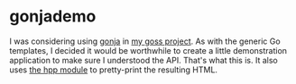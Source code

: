 # gonjademo

I was considering using [gonja](https://github.com/noirbizarre/gonja) in
[my goss project](https://github.com/brothertoad/goss).  As with
the generic Go templates, I decided it would be worthwhile to
create a little demonstration application to make sure I understood
the API.  That's what this is.  It also uses
[the hpp module](https://github.com/Joker/hpp)
to pretty-print the resulting HTML.
